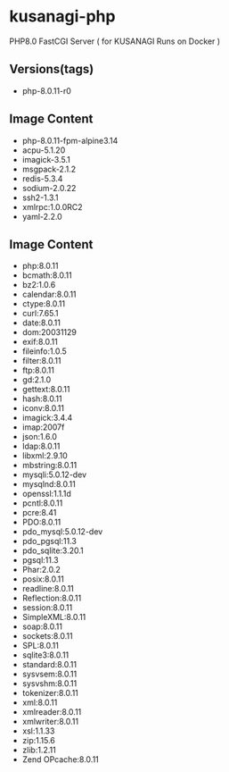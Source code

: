 # kusanagi-php
PHP8.0 FastCGI Server ( for KUSANAGI Runs on Docker )

## Versions(tags)
- php-8.0.11-r0

## Image Content
- php-8.0.11-fpm-alpine3.14
- acpu-5.1.20
- imagick-3.5.1
- msgpack-2.1.2
- redis-5.3.4
- sodium-2.0.22
- ssh2-1.3.1
- xmlrpc:1.0.0RC2
- yaml-2.2.0

## Image Content
- php:8.0.11
- bcmath:8.0.11
- bz2:1.0.6
- calendar:8.0.11
- ctype:8.0.11
- curl:7.65.1
- date:8.0.11
- dom:20031129
- exif:8.0.11
- fileinfo:1.0.5
- filter:8.0.11
- ftp:8.0.11
- gd:2.1.0
- gettext:8.0.11
- hash:8.0.11
- iconv:8.0.11
- imagick:3.4.4
- imap:2007f
- json:1.6.0
- ldap:8.0.11
- libxml:2.9.10
- mbstring:8.0.11
- mysqli:5.0.12-dev
- mysqlnd:8.0.11
- openssl:1.1.1d
- pcntl:8.0.11
- pcre:8.41
- PDO:8.0.11
- pdo_mysql:5.0.12-dev
- pdo_pgsql:11.3
- pdo_sqlite:3.20.1
- pgsql:11.3
- Phar:2.0.2
- posix:8.0.11
- readline:8.0.11
- Reflection:8.0.11
- session:8.0.11
- SimpleXML:8.0.11
- soap:8.0.11
- sockets:8.0.11
- SPL:8.0.11
- sqlite3:8.0.11
- standard:8.0.11
- sysvsem:8.0.11
- sysvshm:8.0.11
- tokenizer:8.0.11
- xml:8.0.11
- xmlreader:8.0.11
- xmlwriter:8.0.11
- xsl:1.1.33
- zip:1.15.6
- zlib:1.2.11
- Zend OPcache:8.0.11

